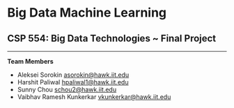 # Big Data Machine Learning
## CSP 554: Big Data Technologies ~ Final Project
---
**Team Members**
- Aleksei Sorokin [asorokin@hawk.iit.edu](asorokin@hawk.iit.edu)
- Harshit Paliwal [hpaliwal1@hawk.iit.edu](hpaliwal1@hawk.iit.edu)
- Sunny Chou [schou2@hawk.iit.edu](schou2@hawk.iit.edu)
- Vaibhav Ramesh Kunkerkar [vkunkerkar@hawk.iit.edu](vkunkerkar@hawk.iit.edu)